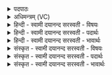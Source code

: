 <details><summary>पदपाठः</summary>

आ। घ॒। ये। अ॒ग्निम्। इ॒न्ध॒ते। स्तृ॒णन्ति॑। ब॒र्हिः। आ॒नु॒षक्। येषा॑म्। इन्द्रः॑। युवा॑। सखा॑। उ॒पा॒या॒मगृ॑हीत॒ इत्यु॑पया॒मऽगृ॑हीतः। अ॒सि॒। अ॒ग्नी॒न्द्राभ्या॑म्। त्वा॒। ए॒षः। ते॒। योनिः॑। अ॒ग्नी॒न्द्राभ्या॑म्। त्वा॒। ३२।
</details>

<details><summary>अधिमन्त्रम् (VC)</summary>

- विश्वेदेवा देवताः
- त्रिशोक ऋषिः
- आर्षी गायत्री, आर्ची उष्णिक्
- ऋषभः, षड्जः
</details>

<details><summary>हिन्दी - स्वामी दयानन्द सरस्वती  - विषयः</summary>

अब उक्त विषय को प्रकारान्तर से अगले मन्त्र में कहा है ॥
</details>

<details><summary>हिन्दी - स्वामी दयानन्द सरस्वती  - पदार्थः</summary>

पदार्थान्वयभाषाः -  (ये) वेदविद्यासम्पन्न विद्वान् सभासद् (अग्निम्) विद्युद् आदि (घ) ही को (इन्धते) प्रकाशित करते और (आनुषक्) अनुक्रम अर्थात् यज्ञ के यथोक्त क्रम से (बर्हिः) अन्तरिक्ष का (आ) (स्तृणन्ति) आच्छादन करते हैं तथा (येषाम्) जिनका (युवा) सर्वाङ्ग पुष्ट, सर्वाङ्ग सुन्दर, सर्वविद्या विचक्षण तरुण अवस्था और (इन्द्रः) सकलैश्वर्य्ययुक्त सभापति (सखा) मित्र है, (अग्नीन्द्राभ्याम्) उन अग्नि और सूर्य्य के समान प्रकाशमान सभासदों से (उपयामगृहीतः) प्रजाधर्म्म से युक्त तू ग्रहण किया गया (असि) है। जिस (ते) तेरा (एषः) न्याययुक्त सिद्धान्त (योनिः) घर के सदृश है, उस (त्वा) तुझ को प्राप्त हुए हम लोग (अग्नीन्द्राभ्याम्) उक्त महापदार्थों के लिये (त्वा) तुझ को उपदेश करते हैं ॥३२॥
</details>

<details><summary>हिन्दी - स्वामी दयानन्द सरस्वती  - भावार्थः</summary>

भावार्थभाषाः -  राजधर्म्म में सब काम सभा के आधीन होने से विचार-सभाओं में प्रवृत्त राजमार्गी जनों में से दो, तीन वा बहुत सभासद् मिलकर अपने विचार से जिस अर्थ को सिद्ध करें, उसी के अनुकूल राजपुरुष और प्रजाजन अपना वर्ताव रक्खें ॥३२॥
</details>

<details><summary>संस्कृत - स्वामी दयानन्द सरस्वती  - विषयः</summary>

अथोक्तमर्थं प्रकारान्तेरेणाह ॥
</details>

<details><summary>संस्कृत - स्वामी दयानन्द सरस्वती  - पदार्थः</summary>

पदार्थान्वयभाषाः -  ये वेदपारगा विद्वांसस्सभासदोऽग्निं घेन्धते। येषामानुषग्बर्हिरास्तृणन्ति, युवेन्द्रः सभापतिः सखास्ति, यस्त्वमग्नीन्द्राभ्यामुपयामगृहीतोऽसि, यस्य ते तवैष ते योनिरस्ति, तं त्वां प्राप्ता वयमग्नीन्द्राभ्यां त्वामुपदिशामः ॥३२॥
</details>

<details><summary>संस्कृत - स्वामी दयानन्द सरस्वती  - भावार्थः</summary>

भावार्थभाषाः -  राजधर्म्मे सर्वकर्म्मणः सभाधीनत्वाद् विचारसभासु प्रवृत्तेषु राजवर्गीयजनेषु द्वौ त्रयो बहवो वा सभासदः स्वविचारेण यमर्थं निष्पादयेयुस्तदनुकूला एव राजप्रजाजना वर्त्तेरन् ॥३२॥
</details>